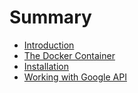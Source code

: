 # Summary

* [Introduction](README.md)
* [The Docker Container](docs/the_docker_container.md)
* [Installation](docs/installation.md)
* [Working with Google API](docs/google_api.md)

